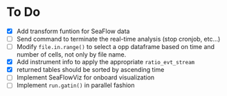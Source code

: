 # To Do
- [x] Add transform funtion for SeaFlow data
- [ ] Send command to terminate the real-time analysis (stop cronjob, etc...)
- [ ] Modify `file.in.range()` to select a opp dataframe based on time and number of cells, not only by file name.
- [x] Add instrument info to apply the appropriate `ratio_evt_stream`
- [x] returned tables should be sorted by ascending time
- [ ] Implement SeaFlowViz for onboard visualization 
- [ ] Implement `run.gatin()` in parallel fashion
